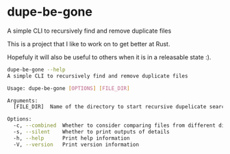 # dupe-be-gone

A simple CLI to recursively find and remove duplicate files

This is a project that I like to work on to get better at Rust.

Hopefuly it will also be useful to others when it is in a releasable state :).

```sh
dupe-be-gone --help
A simple CLI to recursively find and remove duplicate files

Usage: dupe-be-gone [OPTIONS] [FILE_DIR]

Arguments:
  [FILE_DIR]  Name of the directory to start recursive dupelicate search

Options:
  -c, --combined  Whether to consider comparing files from different directories
  -s, --silent    Whether to print outputs of details
  -h, --help      Print help information
  -V, --version   Print version information
```
